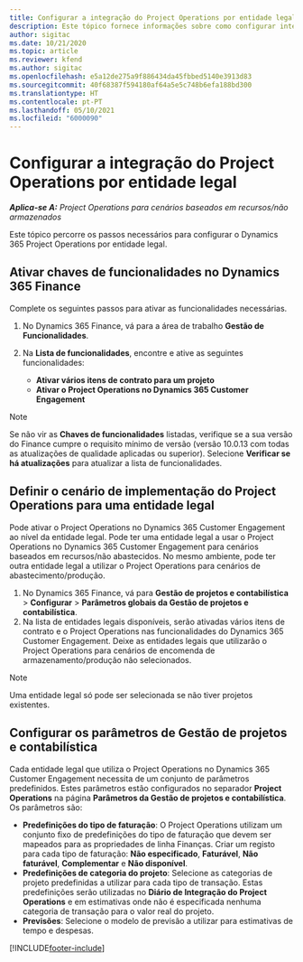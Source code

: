 ```yaml
---
title: Configurar a integração do Project Operations por entidade legal
description: Este tópico fornece informações sobre como configurar integração por entidade legal no Project Operations.
author: sigitac
ms.date: 10/21/2020
ms.topic: article
ms.reviewer: kfend
ms.author: sigitac
ms.openlocfilehash: e5a12de275a9f886434da45fbbed5140e3913d83
ms.sourcegitcommit: 40f68387f594180af64a5e5c748b6efa188bd300
ms.translationtype: HT
ms.contentlocale: pt-PT
ms.lasthandoff: 05/10/2021
ms.locfileid: "6000090"
---
```

# <a name="configure-project-operations-integration-per-legal-entity"></a>Configurar a integração do Project Operations por entidade legal 

_**Aplica-se A:** Project Operations para cenários baseados em recursos/não armazenados_

Este tópico percorre os passos necessários para configurar o Dynamics 365 Project Operations por entidade legal.

## <a name="enable-feature-keys-in-dynamics-365-finance"></a>Ativar chaves de funcionalidades no Dynamics 365 Finance

Complete os seguintes passos para ativar as funcionalidades necessárias.

1. No Dynamics 365 Finance, vá para a área de trabalho **Gestão de Funcionalidades**.
2. Na **Lista de funcionalidades**, encontre e ative as seguintes funcionalidades:
  
    - **Ativar vários itens de contrato para um projeto**
    - **Ativar o Project Operations no Dynamics 365 Customer Engagement**

> [!NOTE]
> Se não vir as **Chaves de funcionalidades** listadas, verifique se a sua versão do Finance cumpre o requisito mínimo de versão (versão 10.0.13 com todas as atualizações de qualidade aplicadas ou superior). Selecione **Verificar se há atualizações** para atualizar a lista de funcionalidades.

## <a name="define-the-project-operations-deployment-scenario-for-a-legal-entity"></a>Definir o cenário de implementação do Project Operations para uma entidade legal

Pode ativar o Project Operations no Dynamics 365 Customer Engagement ao nível da entidade legal. Pode ter uma entidade legal a usar o Project Operations no Dynamics 365 Customer Engagement para cenários baseados em recursos/não abastecidos. No mesmo ambiente, pode ter outra entidade legal a utilizar o Project Operations para cenários de abastecimento/produção.

1. No Dynamics 365 Finance, vá para **Gestão de projetos e contabilística** > **Configurar** > **Parâmetros globais da Gestão de projetos e contabilística**.
2. Na lista de entidades legais disponíveis, serão ativadas vários itens de contrato e o Project Operations nas funcionalidades do Dynamics 365 Customer Engagement. Deixe as entidades legais que utilizarão o Project Operations para cenários de encomenda de armazenamento/produção não selecionados.

> [!NOTE]
> Uma entidade legal só pode ser selecionada se não tiver projetos existentes.

## <a name="configure-project-management-and-accounting-parameters"></a>Configurar os parâmetros de Gestão de projetos e contabilística

Cada entidade legal que utiliza o Project Operations no Dynamics 365 Customer Engagement necessita de um conjunto de parâmetros predefinidos. Estes parâmetros estão configurados no separador **Project Operations** na página **Parâmetros da Gestão de projetos e contabilística**. Os parâmetros são:

  - **Predefinições do tipo de faturação**: O Project Operations utilizam um conjunto fixo de predefinições do tipo de faturação que devem ser mapeados para as propriedades de linha Finanças. Criar um registo para cada tipo de faturação: **Não especificado**, **Faturável**, **Não faturável**, **Complementar** e **Não disponível**.
  - **Predefinições de categoria do projeto**: Selecione as categorias de projeto predefinidas a utilizar para cada tipo de transação. Estas predefinições serão utilizadas no **Diário de Integração do Project Operations** e em estimativas onde não é especificada nenhuma categoria de transação para o valor real do projeto.
  - **Previsões**: Selecione o modelo de previsão a utilizar para estimativas de tempo e despesas.


[!INCLUDE[footer-include](../includes/footer-banner.md)]
